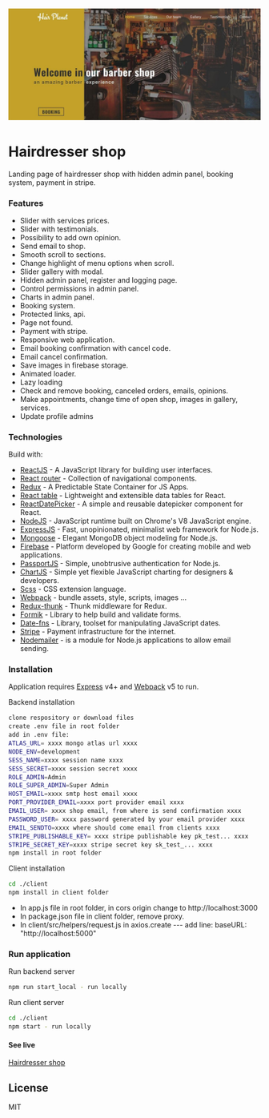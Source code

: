 # ![WebApp](https://github.com/jurekledzinski/Hairdresser-shop/blob/media/images/Course%20shop.jpg?raw=true)

# Hairdresser shop

Landing page of hairdresser shop with hidden admin panel, booking system, payment in stripe.

### Features

- Slider with services prices.
- Slider with testimonials.
- Possibility to add own opinion.
- Send email to shop.
- Smooth scroll to sections.
- Change highlight of menu options when scroll.
- Slider gallery with modal.
- Hidden admin panel, register and logging page.
- Control permissions in admin panel.
- Charts in admin panel.
- Booking system.
- Protected links, api.
- Page not found.
- Payment with stripe.
- Responsive web application.
- Email booking confirmation with cancel code.
- Email cancel confirmation.
- Save images in firebase storage.
- Animated loader.
- Lazy loading
- Check and remove booking, canceled orders, emails, opinions.
- Make appointments, change time of open shop, images in gallery, services.
- Update profile admins

### Technologies

Build with:

- [ReactJS](https://reactjs.org/) - A JavaScript library for building user interfaces.
- [React router](https://reactrouter.com/) - Collection of navigational components.
- [Redux](https://redux.js.org/) - A Predictable State Container for JS Apps.
- [React table](https://react-table.tanstack.com/) - Lightweight and extensible
  data tables for React.
- [ReactDatePicker](https://reactdatepicker.com/) - A simple and reusable datepicker component for React.
- [NodeJS](https://nodejs.org/en/) - JavaScript runtime built on Chrome's V8 JavaScript engine.
- [ExpressJS](https://expressjs.com/) - Fast, unopinionated, minimalist web framework for Node.js.
- [Mongoose](https://mongoosejs.com/) - Elegant MongoDB object modeling for Node.js.
- [Firebase](https://firebase.google.com/) - Platform developed by Google for creating mobile and web applications.
- [PassportJS](http://www.passportjs.org/) - Simple, unobtrusive authentication for Node.js.
- [ChartJS](https://www.chartjs.org/) - Simple yet flexible JavaScript charting for designers & developers.
- [Scss](https://sass-lang.com/) - CSS extension language.
- [Webpack](https://webpack.js.org/) - bundle assets, style, scripts, images ...
- [Redux-thunk](https://www.npmjs.com/package/redux-thunk) - Thunk middleware for Redux.
- [Formik](https://formik.org/) - Library to help build and validate forms.
- [Date-fns](https://date-fns.org/) - Library, toolset for manipulating JavaScript dates.
- [Stripe](https://stripe.com/en-nl) - Payment infrastructure for the internet.
- [Nodemailer](https://nodemailer.com/about/) - is a module for Node.js applications to allow email sending.

### Installation

Application requires [Express](https://expressjs.com/) v4+ and [Webpack](https://webpack.js.org/) v5 to run.

Backend installation

```sh
clone respository or download files
create .env file in root folder
add in .env file:
ATLAS_URL= xxxx mongo atlas url xxxx
NODE_ENV=development
SESS_NAME=xxxx session name xxxx
SESS_SECRET=xxxx session secret xxxx
ROLE_ADMIN=Admin
ROLE_SUPER_ADMIN=Super Admin
HOST_EMAIL=xxxx smtp host email xxxx
PORT_PROVIDER_EMAIL=xxxx port provider email xxxx
EMAIL_USER= xxxx shop email, from where is send confirmation xxxx
PASSWORD_USER= xxxx password generated by your email provider xxxx
EMAIL_SENDTO=xxxx where should come email from clients xxxx
STRIPE_PUBLISHABLE_KEY= xxxx stripe publishable key pk_test... xxxx
STRIPE_SECRET_KEY=xxxx stripe secret key sk_test_... xxxx
npm install in root folder
```

Client installation

```sh
cd ./client
npm install in client folder
```

- In app.js file in root folder, in cors origin change to http://localhost:3000
- In package.json file in client folder, remove proxy.
- In client/src/helpers/request.js in axios.create --- add line: baseURL: "http://localhost:5000"

### Run application

Run backend server

```sh
npm run start_local - run locally
```

Run client server

```sh
cd ./client
npm start - run locally
```

#### See live

[Hairdresser shop](https://safe-crag-32363.herokuapp.com/)

## License

MIT
